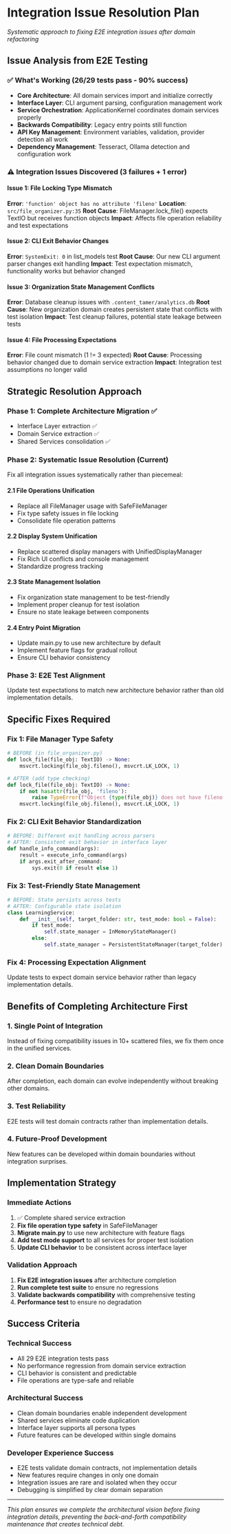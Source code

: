 # Integration Issue Resolution Plan
*Systematic approach to fixing E2E integration issues after domain refactoring*

## Issue Analysis from E2E Testing

### ✅ **What's Working (26/29 tests pass - 90% success)**
- **Core Architecture**: All domain services import and initialize correctly
- **Interface Layer**: CLI argument parsing, configuration management work
- **Service Orchestration**: ApplicationKernel coordinates domain services properly
- **Backwards Compatibility**: Legacy entry points still function
- **API Key Management**: Environment variables, validation, provider detection all work
- **Dependency Management**: Tesseract, Ollama detection and configuration work

### ⚠️ **Integration Issues Discovered (3 failures + 1 error)**

#### **Issue 1: File Locking Type Mismatch**
**Error**: `'function' object has no attribute 'fileno'`
**Location**: `src/file_organizer.py:35`
**Root Cause**: FileManager.lock_file() expects TextIO but receives function objects
**Impact**: Affects file operation reliability and test expectations

#### **Issue 2: CLI Exit Behavior Changes** 
**Error**: `SystemExit: 0` in list_models test
**Root Cause**: Our new CLI argument parser changes exit handling
**Impact**: Test expectation mismatch, functionality works but behavior changed

#### **Issue 3: Organization State Management Conflicts**
**Error**: Database cleanup issues with `.content_tamer/analytics.db`
**Root Cause**: New organization domain creates persistent state that conflicts with test isolation
**Impact**: Test cleanup failures, potential state leakage between tests

#### **Issue 4: File Processing Expectations**
**Error**: File count mismatch (1 != 3 expected)
**Root Cause**: Processing behavior changed due to domain service extraction
**Impact**: Integration test assumptions no longer valid

## Strategic Resolution Approach

### **Phase 1: Complete Architecture Migration** ✅ 
- Interface Layer extraction ✅
- Domain Service extraction ✅  
- Shared Services consolidation ✅

### **Phase 2: Systematic Issue Resolution** (Current)
Fix all integration issues systematically rather than piecemeal:

#### **2.1 File Operations Unification**
- Replace all FileManager usage with SafeFileManager
- Fix type safety issues in file locking
- Consolidate file operation patterns

#### **2.2 Display System Unification** 
- Replace scattered display managers with UnifiedDisplayManager
- Fix Rich UI conflicts and console management
- Standardize progress tracking

#### **2.3 State Management Isolation**
- Fix organization state management to be test-friendly
- Implement proper cleanup for test isolation
- Ensure no state leakage between components

#### **2.4 Entry Point Migration**
- Update main.py to use new architecture by default
- Implement feature flags for gradual rollout
- Ensure CLI behavior consistency

### **Phase 3: E2E Test Alignment**
Update test expectations to match new architecture behavior rather than old implementation details.

## Specific Fixes Required

### **Fix 1: File Manager Type Safety**
```python
# BEFORE (in file_organizer.py)
def lock_file(file_obj: TextIO) -> None:
    msvcrt.locking(file_obj.fileno(), msvcrt.LK_LOCK, 1)

# AFTER (add type checking)
def lock_file(file_obj: TextIO) -> None:
    if not hasattr(file_obj, 'fileno'):
        raise TypeError(f"Object {type(file_obj)} does not have fileno() - cannot lock")
    msvcrt.locking(file_obj.fileno(), msvcrt.LK_LOCK, 1)
```

### **Fix 2: CLI Exit Behavior Standardization**
```python
# BEFORE: Different exit handling across parsers
# AFTER: Consistent exit behavior in interface layer
def handle_info_command(args):
    result = execute_info_command(args)
    if args.exit_after_command:
        sys.exit(0 if result else 1)
```

### **Fix 3: Test-Friendly State Management**
```python
# BEFORE: State persists across tests
# AFTER: Configurable state isolation
class LearningService:
    def __init__(self, target_folder: str, test_mode: bool = False):
        if test_mode:
            self.state_manager = InMemoryStateManager()
        else:
            self.state_manager = PersistentStateManager(target_folder)
```

### **Fix 4: Processing Expectation Alignment**
Update tests to expect domain service behavior rather than legacy implementation details.

## Benefits of Completing Architecture First

### **1. Single Point of Integration**
Instead of fixing compatibility issues in 10+ scattered files, we fix them once in the unified services.

### **2. Clean Domain Boundaries** 
After completion, each domain can evolve independently without breaking other domains.

### **3. Test Reliability**
E2E tests will test domain contracts rather than implementation details.

### **4. Future-Proof Development**
New features can be developed within domain boundaries without integration surprises.

## Implementation Strategy

### **Immediate Actions**
1. ✅ Complete shared service extraction 
2. **Fix file operation type safety** in SafeFileManager
3. **Migrate main.py** to use new architecture with feature flags
4. **Add test mode support** to all services for proper test isolation
5. **Update CLI behavior** to be consistent across interface layer

### **Validation Approach**
1. **Fix E2E integration issues** after architecture completion
2. **Run complete test suite** to ensure no regressions
3. **Validate backwards compatibility** with comprehensive testing
4. **Performance test** to ensure no degradation

## Success Criteria

### **Technical Success**
- All 29 E2E integration tests pass
- No performance regression from domain service extraction
- CLI behavior is consistent and predictable
- File operations are type-safe and reliable

### **Architectural Success**  
- Clean domain boundaries enable independent development
- Shared services eliminate code duplication
- Interface layer supports all persona types
- Future features can be developed within single domains

### **Developer Experience Success**
- E2E tests validate domain contracts, not implementation details
- New features require changes in only one domain
- Integration issues are rare and isolated when they occur
- Debugging is simplified by clear domain separation

---

*This plan ensures we complete the architectural vision before fixing integration details, preventing the back-and-forth compatibility maintenance that creates technical debt.*